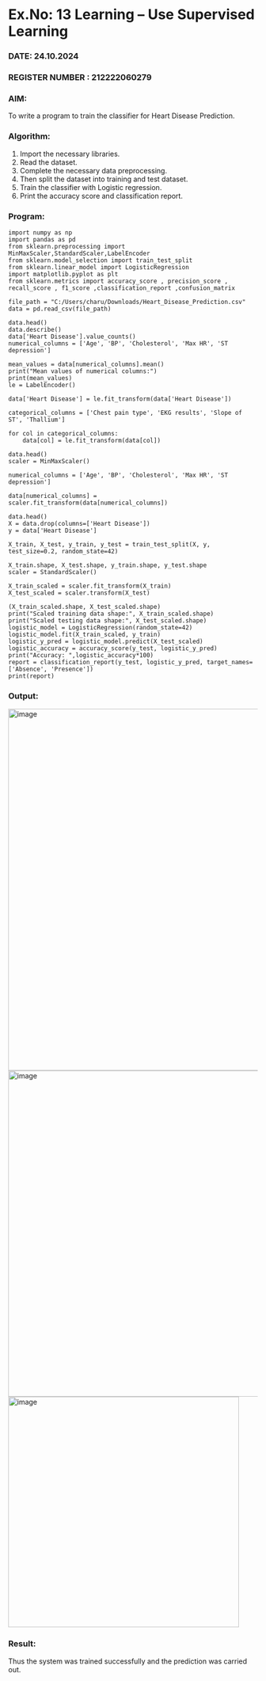 # Ex.No: 13 Learning – Use Supervised Learning  
### DATE: 24.10.2024                                                                           
### REGISTER NUMBER : 212222060279
### AIM: 
To write a program to train the classifier for Heart Disease Prediction.
###  Algorithm:
1. Import the necessary libraries.
2. Read the dataset.
3. Complete the necessary data preprocessing.
4. Then split the dataset into training and test dataset.
5. Train the classifier with Logistic regression.
6. Print the accuracy score and classification report.

### Program:
```
import numpy as np
import pandas as pd
from sklearn.preprocessing import MinMaxScaler,StandardScaler,LabelEncoder
from sklearn.model_selection import train_test_split
from sklearn.linear_model import LogisticRegression
import matplotlib.pyplot as plt
from sklearn.metrics import accuracy_score , precision_score , recall_score , f1_score ,classification_report ,confusion_matrix

file_path = "C:/Users/charu/Downloads/Heart_Disease_Prediction.csv"
data = pd.read_csv(file_path)

data.head()
data.describe()
data['Heart Disease'].value_counts()
numerical_columns = ['Age', 'BP', 'Cholesterol', 'Max HR', 'ST depression']

mean_values = data[numerical_columns].mean()
print("Mean values of numerical columns:")
print(mean_values)
le = LabelEncoder()

data['Heart Disease'] = le.fit_transform(data['Heart Disease'])

categorical_columns = ['Chest pain type', 'EKG results', 'Slope of ST', 'Thallium']

for col in categorical_columns:
    data[col] = le.fit_transform(data[col])

data.head()
scaler = MinMaxScaler()

numerical_columns = ['Age', 'BP', 'Cholesterol', 'Max HR', 'ST depression']

data[numerical_columns] = scaler.fit_transform(data[numerical_columns])

data.head()
X = data.drop(columns=['Heart Disease'])  
y = data['Heart Disease']  

X_train, X_test, y_train, y_test = train_test_split(X, y, test_size=0.2, random_state=42)

X_train.shape, X_test.shape, y_train.shape, y_test.shape
scaler = StandardScaler()

X_train_scaled = scaler.fit_transform(X_train)
X_test_scaled = scaler.transform(X_test)

(X_train_scaled.shape, X_test_scaled.shape)
print("Scaled training data shape:", X_train_scaled.shape)
print("Scaled testing data shape:", X_test_scaled.shape)
logistic_model = LogisticRegression(random_state=42)
logistic_model.fit(X_train_scaled, y_train)
logistic_y_pred = logistic_model.predict(X_test_scaled)
logistic_accuracy = accuracy_score(y_test, logistic_y_pred)
print("Accuracy: ",logistic_accuracy*100)
report = classification_report(y_test, logistic_y_pred, target_names=['Absence', 'Presence'])
print(report)
```
### Output:
<img width="731" alt="image" src="https://github.com/user-attachments/assets/0ea1dd72-e7e9-48f9-96ed-db53f56cd86f"><br>
<img width="659" alt="image" src="https://github.com/user-attachments/assets/6d018635-c80d-4e70-a40c-3d1f7b3a4de6"><br>
<img width="466" alt="image" src="https://github.com/user-attachments/assets/cbf1fd5c-84c4-4547-b6b2-532f623eef2d">







### Result:
Thus the system was trained successfully and the prediction was carried out.
